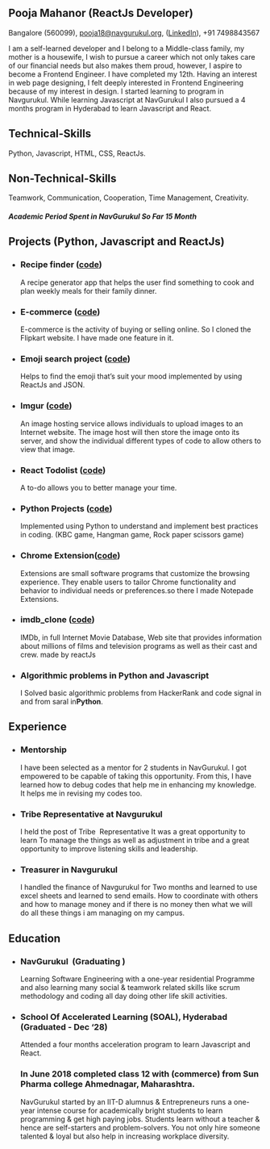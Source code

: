 ## Pooja Mahanor (ReactJs Developer)  
Bangalore (560099),
pooja18@navgurukul.org,
([LinkedIn](https://www.linkedin.com/in/pooja-mahanor-9a0021182/)),
+91 7498843567

I am a self-learned developer and I belong to a Middle-class family, my mother is a housewife, I wish to pursue a career which not only takes care of our financial needs but also makes them proud, however, I aspire to become a Frontend Engineer. I have completed my 12th. Having an interest in web page designing, I felt deeply interested in Frontend Engineering because of my interest in design. I started learning to program in Navgurukul. While learning Javascript at NavGurukul I also pursued a 4 months program in Hyderabad to learn Javascript and React.
## Technical-Skills 
Python, Javascript, HTML, CSS, ReactJs.
## Non-Technical-Skills  
Teamwork, Communication, Cooperation, Time Management, Creativity.
##### Academic Period Spent in **NavGurukul** So Far   **15 Month**

## Projects (Python, Javascript and ReactJs)
- ### **Recipe finder​ ([code](https://github.com/mahanor123/Recat-recipe-finder))**
   A recipe generator app that helps the user find something to cook and plan weekly meals for their family dinner.
- ### **E-commerce​ ([code](https://github.com/mahanor123/E_commerce))**
  E-commerce is the activity of buying or selling online. So I cloned the Flipkart website. I have made one feature in it.
- ### **Emoji search project ​ ([code](https://github.com/mahanor123/emoji-search-react-filter))**
  Helps to find the emoji that’s suit your mood implemented by using ReactJs and JSON. 
- ### **Imgur ([code](https://github.com/mahanor123/imgur))**
  An image hosting service allows individuals to upload images to an Internet website. The image host will then store the image onto its server, and show the individual different types of code to allow others to view that image.
- ### **React Todolist (​[​code](https://github.com/mahanor123/React_todolist))**
  A to-do allows you to better manage your time.
- ### **Python Projects ([​code](https://github.com/mahanor123/python_small_project))**
  Implemented using Python to understand and implement best practices in coding. (KBC game, Hangman game, Rock paper scissors game)
- ### **Chrome Extension​([code](https://github.com/exponentsoftware/Milestone5--ChromeExtension))**
  Extensions are small software programs that customize the browsing experience. They enable users to tailor Chrome
  functionality and behavior to individual needs or preferences.so there I made Notepade  Extensions.
- ### **imdb_clone ([code](https://github.com/mahanor123/imdb_clone))**
  IMDb, in full Internet Movie Database, Web site that provides information about millions of films and television programs as well as their cast and crew. made by reactJs
- ### **Algorithmic problems in Python and Javascript**
  I Solved basic algorithmic problems from HackerRank and code signal in and from saral in**Python**.

## Experience
- ### **Mentorship**
  I have been selected as a mentor for 2 students in NavGurukul. I got empowered to be capable of taking this opportunity. From this, I have learned how to debug codes that help me in enhancing my knowledge. It helps me in revising my codes too.
- ### **Tribe Representative at Navgurukul**
  I held the post of Tribe ​ Representative It was a great opportunity to learn To manage the things as well as adjustment in tribe and a great opportunity to improve listening skills and leadership.
- ### **Treasurer in Navgurukul**
  I handled the finance of Navgurukul for Two months and learned to use excel sheets and learned to send emails. How to coordinate with others and how to manage money and if there is no money then what we will do all these things i am managing on my campus.

## Education
- ### **NavGurukul ​ (Graduating ​ )**
  Learning Software Engineering with a one-year residential Programme and also learning many social & teamwork related skills like scrum methodology and coding all day doing other life skill activities.

- ### **School Of Accelerated Learning (SOAL), Hyderabad (Graduated - Dec ‘28)**
  Attended a four months acceleration program to learn Javascript and React.
  
  ### **In June 2018 completed class 12 with (commerce) from Sun Pharma college Ahmednagar, Maharashtra.**
  
  NavGurukul started by an IIT-D alumnus & Entrepreneurs runs a one-year intense course for academically bright students to learn programming & get high paying jobs. Students learn without a teacher & hence are self-starters and problem-solvers. You not only hire someone talented & loyal but also help in increasing workplace diversity.
